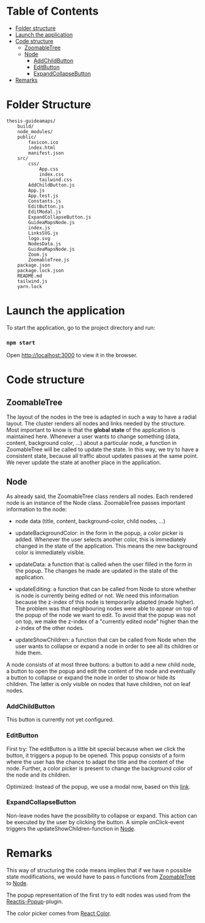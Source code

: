# Table of Contents

- [Folder structure](#folder-structure)
- [Launch the application](#launch-the-application)
- [Code structure](#code-structure)
    - [ZoomableTree](#cluster)
    - [Node](#node)
        - [AddChildButton](#addchildbutton)
        - [EditButton](#editbutton)
        - [ExpandCollapseButton](#expandcollapsebutton)
- [Remarks](#remarks)


# Folder Structure

```
thesis-guideamaps/
    build/
    node_modules/
    public/
        favicon.ico
        index.html
        manifest.json
    src/
        css/
            App.css
            index.css
            tailwind.css
        AddChildButton.js
        App.js
        App.test.js
        Constants.js
        EditButton.js
        EditModal.js
        ExpandCollapseButton.js
        GuideaMapsNode.js
        index.js
        LinksSVG.js
        logo.svg
        NodesData.js
        GuideaMapsNode.js
        Zoom.js
        ZoomableTree.js
    package.json
    package.lock.json
    README.md
    tailwind.js
    yarn.lock
```

# Launch the application

To start the application, go to the project directory and run:

### `npm start`

Open [http://localhost:3000](http://localhost:3000) to view it in the browser.

# Code structure

## ZoomableTree

The layout of the nodes in the tree is adapted in such a way to have a radial layout.
The cluster renders all nodes and links needed by the structure.<br>
Most important to know is that the **global state** of the application is maintained here. Whenever a user wants to change
something (data, content, background color, ...) about a particular node, a function in ZoomableTree will be called to update
the state. In this way, we try to have a consistent state, because all traffic about updates passes at the same point.
We never update the state at another place in the application.

## Node

As already said, the ZoomableTree class renders all nodes. Each rendered node is an instance of the Node class. ZoomableTree passes
important information to the node:

- node data (title, content, background-color, child nodes, ...)

- updateBackgroundColor: in the form in the popup, a color picker is added. Whenever the user selects another color, this
is immediately changed in the state of the application. This means the new background color is immediately visible.

- updateData: a function that is called when the user filled in the form in the popup. The changes he made are updated
in the state of the application.

- updateEditing: a function that can be called from Node to store whether is node is currently being edited or not.
We need this information because the z-index of this node is temporarily adapted (made higher). The problem was that 
neighbouring nodes were able to appear on top of the popup of the node we want to edit. To avoid that the popup was not 
on top, we make the z-index of a "currently edited node" higher than the z-index of the other nodes.

- updateShowChildren: a function that can be called from Node when the user wants to collapse or expand a node in order 
to see all its children or hide them.

A node consists of at most three buttons: a button to add a new child node, a button to open the popup and edit the content
of the node and eventually a button to collapse or expand the node in order to show or hide its children. The latter is
only visible on nodes that have children, not on leaf nodes.

### AddChildButton

This button is currently not yet configured.

### EditButton

First try:
The editButton is a little bit special because when we click the button, it triggers a popup to be opened. This popup
consists of a form where the user has the chance to adapt the title and the content of the node. Further, a color picker
is present to change the background color of the node and its children.

Optimized:
Instead of the popup, we use a modal now, based on this [link](https://daveceddia.com/open-modal-in-react/).

### ExpandCollapseButton

Non-leave nodes have the possibility to collapse or expand. This action can be executed by the user by clicking the button.
A simple onClick-event triggers the updateShowChildren-function in [Node](#Node).

# Remarks

This way of structuring the code means implies that if we have n possible state modifications, we would have to pass
n functions from [ZoomableTree](#ZoomableTree) to [Node](#node).

The popup representation of the first try to edit nodes was used from the [Reactjs-Popup](https://react-popup.elazizi.com)-plugin.

The color picker comes from [React Color](http://casesandberg.github.io/react-color/).
